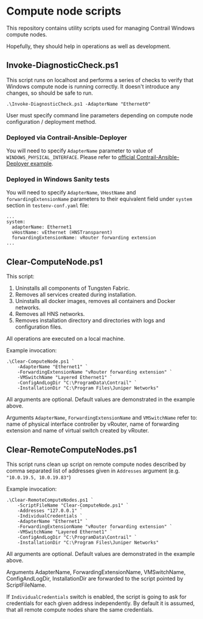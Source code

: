 # Compute node scripts

This repository contains utility scripts used for managing Contrail Windows compute nodes.

Hopefully, they should help in operations as well as development.

## Invoke-DiagnosticCheck.ps1

This script runs on localhost and performs a series of checks to verify that Windows compute node
is running correctly. It doesn't introduce any changes, so should be safe to run.

```
.\Invoke-DiagnosticCheck.ps1 -AdapterName "Ethernet0"
```

User must specify command line parameters depending on compute node configuration / deployment
method.

### Deployed via Contrail-Ansible-Deployer

You will need to specify `AdapterName` parameter to value of `WINDOWS_PHYSICAL_INTERFACE`.
Please refer to [official Contrail-Ansible-Deployer example](https://github.com/codilime/contrail-ansible-deployer/blob/master/config/instances.yaml.bms_win_example).

### Deployed in Windows Sanity tests

You will need to specify `AdapterName`, `VHostName` and `forwardingExtensionName` parameters to
their equivalent field under `system` section in `testenv-conf.yaml` file:

```
...
system:
  adapterName: Ethernet1
  vHostName: vEthernet (HNSTransparent)
  forwardingExtensionName: vRouter forwarding extension
...
```
## Clear-ComputeNode.ps1

This script:

1. Uninstalls all components of Tungsten Fabric.
2. Removes all services created during installation.
3. Uninstalls all docker images, removes all containers and Docker networks.
4. Removes all HNS networks.
5. Removes installation directory and directories with logs and configuration files.

All operations are executed on a local machine.

Example invocation:
```
.\Clear-ComputeNode.ps1 `
    -AdapterName "Ethernet1" `
    -ForwardingExtensionName "vRouter forwarding extension" `
    -VMSwitchName "Layered Ethernet1" `
    -ConfigAndLogDir "C:\ProgramData\Contrail" `
    -InstallationDir "C:\Program Files\Juniper Networks"
```

All arguments are optional. Default values are demonstrated in the example above.

Arguments `AdapterName`, `ForwardingExtensionName` and `VMSwitchName` refer to: name of physical interface controller by vRouter, name of forwarding extension and name of virtual switch created by vRouter.

## Clear-RemoteComputeNodes.ps1

This script runs clean up script on remote compute nodes described by comma separated list of addresses given in `Addresses` argument (e.g. `"10.0.19.5, 10.0.19.83"`)

Example invocation:
```
.\Clear-RemoteComputeNodes.ps1 `
    -ScriptFileName "Clear-ComputeNode.ps1" `
    -Addresses "127.0.0.1" `
    -IndividualCredentials `
    -AdapterName "Ethernet1" `
    -ForwardingExtensionName "vRouter forwarding extension" `
    -VMSwitchName "Layered Ethernet1" `
    -ConfigAndLogDir "C:\ProgramData\Contrail" `
    -InstallationDir "C:\Program Files\Juniper Networks"
```

All arguments are optional. Default values are demonstrated in the example above.

Arguments AdapterName, ForwardingExtensionName, VMSwitchName, ConfigAndLogDir, InstallationDir are forwarded to the script pointed by ScriptFileName.

If `IndividualCredentials` switch is enabled, the script is going to ask for credentials for each given address independently. By default it is assumed, that all remote compute nodes share the same credentials.
